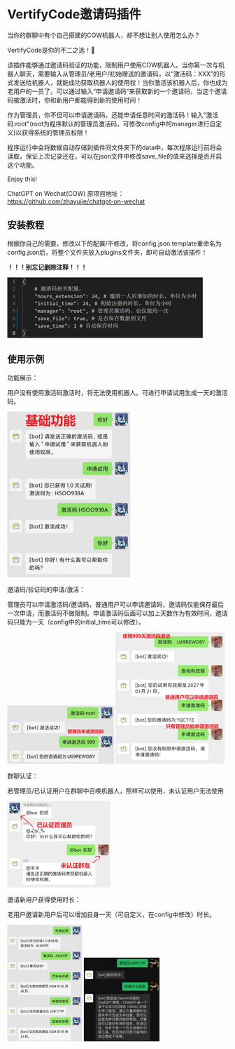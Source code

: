 # VertifyCode邀请码插件

当你的群聊中有个自己搭建的COW机器人，却不想让别人使用怎么办？

VertifyCode是你的不二之选！🥳

该插件能够通过邀请码验证的功能，限制用户使用COW机器人。当你第一次与机器人聊天，需要输入从管理员/老用户/初始赠送的邀请码，以“激活码：XXX”的形式发送给机器人，就能成功获取机器人的使用权！当你激活该机器人后，你也成为老用户的一员了，可以通过输入“申请邀请码”来获取新的一个邀请码，当这个邀请码被激活时，你和新用户都能得到新的使用时间！

作为管理员，你不但可以申请邀请码，还能申请任意时间的激活码！输入"激活码:root"(root为程序默认的管理员激活码，可修改config中的manager进行自定义)以获得系统的管理员权限！

程序运行中会将数据自动存储到插件同文件夹下的data中，每次程序运行前将会读取，保证上次记录还在，可以在json文件中修改save_file的值来选择是否开启这个功能。

Enjoy this!

ChatGPT on Wechat(COW) 原项目地址：https://github.com/zhayujie/chatgpt-on-wechat

## 安装教程

根据你自己的需要，修改以下的配置/不修改，将config.json.template重命名为config.json后，将整个文件夹放入plugins文件夹，即可自动激活该插件！

**！！！别忘记删除注释！！！**

<img src=".\image\config1.png" alt="example1" style="zoom:50%;" />

## 使用示例

功能展示：

用户没有使用激活码激活时，将无法使用机器人。可进行申请试用生成一天的激活码。

<img src=".\image\example1.png" alt="example1" style="zoom:50%;" />

邀请码/验证码的申请/激活：

管理员可以申请激活码/邀请码，普通用户可以申请邀请码，邀请码仅能保存最后一次申请，而激活码不做限制。申请激活码后面可以加上天数作为有效时间，邀请码只能为一天（config中的initial_time可以修改）。

<img src=".\image\example3-2.png" alt="example3-2" style="zoom: 25%;" />

<img src=".\image\example3-3.png" alt="example3-3" style="zoom:50%;" />

群聊认证：

若管理员/已认证用户在群聊中召唤机器人，照样可以使用，未认证用户无法使用

<img src=".\image\example3-1.png" alt="example3-1" style="zoom: 33%;" />

邀请新用户获得使用时长：

老用户邀请新用户后可以增加自身一天（可自定义，在config中修改）时长。

<img src=".\image\example3-5.png" alt="example3-5" style="zoom:50%;" />

<img src=".\image\example3-6.png" alt="example3-6" style="zoom:50%;" />



